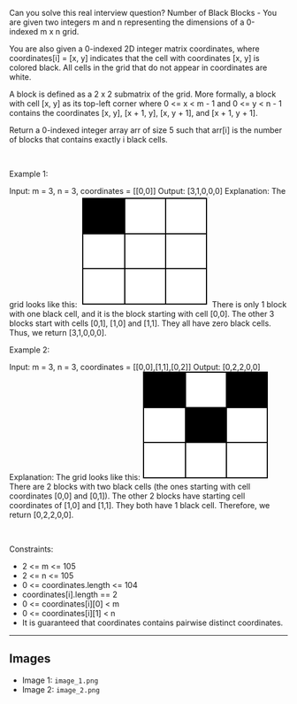 Can you solve this real interview question? Number of Black Blocks - You are given two integers m and n representing the dimensions of a 0-indexed m x n grid.

You are also given a 0-indexed 2D integer matrix coordinates, where coordinates[i] = [x, y] indicates that the cell with coordinates [x, y] is colored black. All cells in the grid that do not appear in coordinates are white.

A block is defined as a 2 x 2 submatrix of the grid. More formally, a block with cell [x, y] as its top-left corner where 0 <= x < m - 1 and 0 <= y < n - 1 contains the coordinates [x, y], [x + 1, y], [x, y + 1], and [x + 1, y + 1].

Return a 0-indexed integer array arr of size 5 such that arr[i] is the number of blocks that contains exactly i black cells.

 

Example 1:


Input: m = 3, n = 3, coordinates = [[0,0]]
Output: [3,1,0,0,0]
Explanation: The grid looks like this:
![Example 1](./image_1.png)
There is only 1 block with one black cell, and it is the block starting with cell [0,0].
The other 3 blocks start with cells [0,1], [1,0] and [1,1]. They all have zero black cells. 
Thus, we return [3,1,0,0,0]. 


Example 2:


Input: m = 3, n = 3, coordinates = [[0,0],[1,1],[0,2]]
Output: [0,2,2,0,0]
Explanation: The grid looks like this:
![Example 2](./image_2.png)
There are 2 blocks with two black cells (the ones starting with cell coordinates [0,0] and [0,1]).
The other 2 blocks have starting cell coordinates of [1,0] and [1,1]. They both have 1 black cell.
Therefore, we return [0,2,2,0,0].


 

Constraints:

 * 2 <= m <= 105
 * 2 <= n <= 105
 * 0 <= coordinates.length <= 104
 * coordinates[i].length == 2
 * 0 <= coordinates[i][0] < m
 * 0 <= coordinates[i][1] < n
 * It is guaranteed that coordinates contains pairwise distinct coordinates.

---

## Images

- Image 1: `image_1.png`
- Image 2: `image_2.png`
